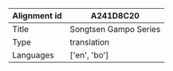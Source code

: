 |Alignment id | A241D8C20
| --- | --- 
|Title | Songtsen Gampo Series 
|Type | translation
|Languages | ['en', 'bo']